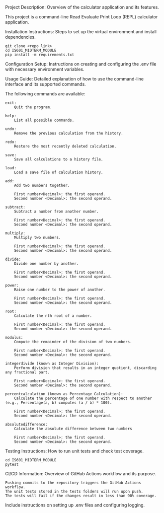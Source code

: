 Project Description: Overview of the calculator application and its features.

This project is a command-line Read Evaluate Print Loop (REPL) calculator application.

Installation Instructions: Steps to set up the virtual environment and install dependencies.

    git clone <repo link>
    cd IS601_MIDTERM_MODULE
    pip install -m requirements.txt

Configuration Setup: Instructions on creating and configuring the .env file with necessary environment variables.


Usage Guide: Detailed explanation of how to use the command-line interface and its supported commands.

The following commands are available:

    exit:
        Quit the program.

    help:
        List all possible commands.

    undo:
        Remove the previous calculation from the history.

    redo:
        Restore the most recently deleted calculation.

    save: 
        Save all calculations to a history file.

    load:
        Load a save file of calculation history.

    add:
        Add two numbers together.

        First number<Decimal>: the first operand.
        Second number <Decimal>: the second operand.

    subtract:
        Subtract a number from another number.

        First number<Decimal>: the first operand.
        Second number <Decimal>: the second operand.

    multiply:
        Multiply two numbers.

        First number<Decimal>: the first operand.
        Second number <Decimal>: the second operand.

    divide:
        Divide one number by another.

        First number<Decimal>: the first operand.
        Second number <Decimal>: the second operand.

    power: 
        Raise one number to the power of another.

        First number<Decimal>: the first operand.
        Second number <Decimal>: the second operand.

    root: 
        Calculate the nth root of a number.

        First number<Decimal>: the first operand.
        Second number <Decimal>: the second operand.

    modulus: 
        Compute the remainder of the division of two numbers.

        First number<Decimal>: the first operand.
        Second number <Decimal>: the second operand.

    integerdivide (known as Integer Division): 
        Perform division that results in an integer quotient, discarding any fractional part.

        First number<Decimal>: the first operand.
        Second number <Decimal>: the second operand.

    percentcalculation (known as Percentage Calculation): 
        Calculate the percentage of one number with respect to another (e.g., Percentage(a, b) computes (a / b) * 100).

        First number<Decimal>: the first operand.
        Second number <Decimal>: the second operand.

    absolutedifference: 
        Calculate the absolute difference between two numbers

        First number<Decimal>: the first operand.
        Second number <Decimal>: the second operand.

Testing Instructions: How to run unit tests and check test coverage.

    cd IS601_MIDTERM_MODULE
    pytest

CI/CD Information: Overview of GitHub Actions workflow and its purpose.

    Pushing commits to the repository triggers the GitHub Actions workflow. 
    The unit tests stored in the tests folders will run upon push.
    The tests will fail if the changes result in less than 90% coverage.


Include instructions on setting up .env files and configuring logging.